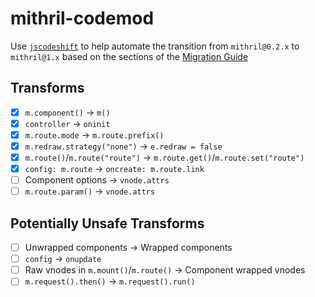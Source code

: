 mithril-codemod
===============

Use [`jscodeshift`](https://github.com/facebook/jscodeshift) to help automate the transition from `mithril@0.2.x` to `mithril@1.x` based on the sections of the [Migration Guide](https://github.com/lhorie/mithril.js/blob/rewrite/docs/v1.x-migration.md)

## Transforms

- [x] `m.component()` -> `m()`
- [x] `controller` -> `oninit`
- [x] `m.route.mode` -> `m.route.prefix()`
- [x] `m.redraw.strategy("none")` -> `e.redraw = false`
- [x] `m.route()`/`m.route("route")` -> `m.route.get()`/`m.route.set("route")`
- [x] `config: m.route` -> `oncreate: m.route.link`
- [ ] Component options -> `vnode.attrs`
- [ ] `m.route.param()` -> `vnode.attrs`

## Potentially Unsafe Transforms

- [ ] Unwrapped components -> Wrapped components
- [ ] `config` -> `onupdate`
- [ ] Raw vnodes in `m.mount()`/`m.route()` -> Component wrapped vnodes
- [ ] `m.request().then()` -> `m.request().run()`
